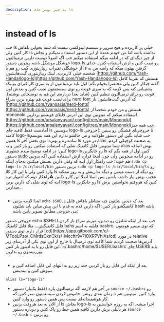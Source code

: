 ```yaml
---
description: یه چیز بهتر جای ls
---
```


# instead of ls

خب ls خیلی پر کاربرده و هیچ سرور و سیستم لینوکسی نیست که شما بخواین باهاش کار کنین ولی ls نداشته باشه اما من خودم عمدتا از این دستور استفاده نمیکنم و بجاش از چیز دیگه‌ای که در ادامه میگم استفاده میکنم خب اگه اصولا دوست دارین ترمینالتون خوشگل موشگل باشه میتونین دستور logo-ls رو نصب کنین و ازش استفاده کنین. جدای از خوشگلی تفیرات ریپازیتوری گیت رو هم با ls گرفتن بهتون میگه که واسه من به شخصه خیلی کاربردیه. لینک ریپازیتوری گیت‌هابشون [https://github.com/Yash-Handa/logo-ls](https://github.com/Yash-Handa/logo-ls) هستش که تقریبا کامل گفته چیکار کنین ولی مختصرا بخوام بگم؛ اول باید ترمینالتون از یه سری کاراکترای یونیکد پشتیبانی کنه پس لازمه که یه سری فونت رو توی سیستمتون نصب کنین و بعدش اون فونت رو برای ترمینالتون تنظیم کنین (شاید بعدا درباره‌ی این هم یه توضیحاتی نوشتم). برای نصب فونت هم بهتره برین سراغ nerd font که آدرس گیت‌هابشون باز [https://github.com/ryanoasis/nerd-fonts](https://github.com/ryanoasis/nerd-fonts) هستش و من خودم شخصا از mononoki استفاده میکنم که میتونین توی این آدرس فایلای فونتشو بردارین [https://github.com/arsalanyavari/.config/tree/main/Mononoki](https://github.com/arsalanyavari/.config/tree/main/Mononoki)​​خب همه چیز آمادست فقط کافیه جای ls بنویسین logo-ls تا خروجی‌ای قشنگی رو ببینین :)خروجی کامند logo-lsخب شاید بگین این دستور طولانیه و من حالشو ندارم این همه بنویسم همون ls ساده‌تره و بهتره؛ توی بخش آخر ls در مورد alias یه صحبت کوچیکی کردم. شما میتونین فایل کانفیگ شلی که استفاده میکنین رو باز کنین و یه alias بهش اضافه کنین؛ در ادامه توضیح میدم چطوری logo-ls رو جایگزین ls کنین.​اول از همه بگم که دستور [sudo](https://app.gitbook.com/o/-MTqoLPzo\_CMrdsCxnCk/s/-Mccftr9v7IOXR7VhlXs/sudo) رو در ادامه میخونین ولی چون اینجا قراره ازش استفاده کنین اگه بدونین هم خوبه؛ خب راهکار اول اینه که وقتی دارین نصبش میکنین به‌جای اینکه `sudo cp logo-ls /usr/local/bin` بزنین دستور `sudo cp logo-ls /usr/local/bin/ls` رو وارد کنین ولی با این کار کلا ls رو دیگه از دست میدین و دیگه ندارینش و یه روز ممکنه عجیب بهش نیاز داشته باشین پس اصلا اصلا این کارو نکنین ⚠️راهکار دوم که آدم‌وار تره اینه که توی شلی که دارین برین logo-ls رو جایگزین ls کنین که هروقتم نخواستین برش میدارین...

<figure><img src="https://files.gitbook.com/v0/b/gitbook-x-prod.appspot.com/o/spaces%2F-Mccftr9v7IOXR7VhlXs%2Fuploads%2FgolwR6iAq8fmLplPx6EA%2Fimage.png?alt=media&#x26;token=3b7e1c1b-e295-47d2-8c3b-8afc17e0751a" alt=""><figcaption></figcaption></figure>

* ابتدا لازمه بزنین `echo $SHELL` بعد که دیدین شلتون چیه متناظر باهاش فایل کانفیگشو باز کنین؛ اگه دارین قدم به قدم با این پیش میاین باید شلتون bash باشه ینی خروجی مطابق تصویر پایین باشه:

خروجی دستور echo $SHELLخب بعد از اینکه شلتون رو دیدین، میریم سراغ باز کردن فایل کانفیگش... مثلا فایل کانفیگ bahs فایلیه به اسم bashrc. که توی مسیر هومتون قرار داره. توی دستور [cd](https://app.gitbook.com/o/-MTqoLPzo\_CMrdsCxnCk/s/-Mccftr9v7IOXR7VhlXs/cd) در مورد relative آدرس‌ها صحبت کردیم شما کافیه توی ترمینال یا خارج از اون توی یکی از آدرسای زیر این فایل رو با یه ادیتور باز کنین.`~/.bashrc/home/$USER/.bashrc`جای USER$ باید یوزرنیمتون رو بذارین.

<figure><img src="https://files.gitbook.com/v0/b/gitbook-x-prod.appspot.com/o/spaces%2F-Mccftr9v7IOXR7VhlXs%2Fuploads%2FJeXbx2qY8dLq6yLeXXiF%2Fimage.png?alt=media&#x26;token=6d2ccfbd-f53b-4d5b-bc43-38b1fa7c390b" alt=""><figcaption></figcaption></figure>

* بعد از اینکه این فایل رو باز کردین خط زیر رو به انتهای این فایل اضافه کنین و سیوش کنین و ببندینش

`alias ls="logo-ls"`

* در آخر هم لازمه اگه ترمینالتون بازه (فقط یک‌بار) دستور `source ~/.bashrc` رو وارد کنین. میتونین هم تا زمان بعدی روشن خاموش کردن سیستمتون صبر کنین که کار هوشمندانه‌ای نیست پس همین دستور رو وارد کنین.
* از الان به بعد هروقت بزنین ls بجاش logo-ls اجرا میشه. اگه یه روزم خواستین به هر دلیلی برش دارین کافیه همین خط رو پاک کنین و دوباره دستور `source ~/.bashrc` رو بزنین.
